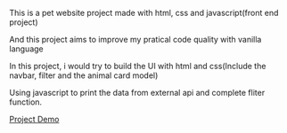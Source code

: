 This is a pet website project made with html, css and javascript(front end project)

And this project aims to improve my pratical code quality with vanilla language

In this project, i would try to build the UI with html and css(Include the navbar, filter and the animal card model)

Using javascript to print the data from external api and complete fliter function.

[Project Demo](https://youtu.be/ItqxcogDkPM)
